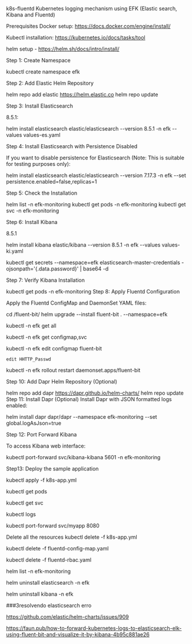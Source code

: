 k8s-fluentd
Kubernetes logging mechanism using EFK (Elastic search, Kibana and Fluentd)

Prerequisites
Docker setup: https://docs.docker.com/engine/install/

Kubectl installation: https://kubernetes.io/docs/tasks/tool

helm setup - https://helm.sh/docs/intro/install/


Step 1: Create Namespace

kubectl create namespace efk

Step 2: Add Elastic Helm Repository

helm repo add elastic https://helm.elastic.co
helm repo update


Step 3: Install Elasticsearch


8.5.1:

helm install elasticsearch elastic/elasticsearch --version 8.5.1 -n efk --values values-es.yaml

Step 4: Install Elasticsearch with Persistence Disabled

If you want to disable persistence for Elasticsearch (Note: This is suitable for testing purposes only):

helm install elasticsearch elastic/elasticsearch --version 7.17.3 -n efk --set persistence.enabled=false,replicas=1

Step 5: Check the Installation

helm list -n efk-monitoring
kubectl get pods -n efk-monitoring
kubectl get svc -n efk-monitoring



Step 6: Install Kibana


8.5.1

helm install kibana elastic/kibana --version 8.5.1 -n efk --values values-ki.yaml

kubectl get secrets --namespace=efk elasticsearch-master-credentials -ojsonpath='{.data.password}' | base64 -d 


Step 7: Verify Kibana Installation

kubectl get pods -n efk-monitoring
Step 8: Apply Fluentd Configuration

Apply the Fluentd ConfigMap and DaemonSet YAML files:

cd /fluent-bit/
helm upgrade --install fluent-bit . --namespace=efk

kubectl -n efk get all

kubectl -n efk get configmap,svc

kubectl -n efk edit configmap fluent-bit

    edit HHTTP_Passwd

kubectl -n efk rollout restart daemonset.apps/fluent-bit


Step 10: Add Dapr Helm Repository (Optional)

helm repo add dapr https://dapr.github.io/helm-charts/
helm repo update
Step 11: Install Dapr (Optional) Install Dapr with JSON formatted logs enabled:

helm install dapr dapr/dapr --namespace efk-monitoring --set global.logAsJson=true

Step 12: Port Forward Kibana

To access Kibana web interface:

kubectl port-forward svc/kibana-kibana 5601 -n efk-monitoring

Step13: Deploy the sample application

kubectl apply -f k8s-app.yml

kubectl get pods

kubectl get svc

kubectl logs <pod-name>

kubectl port-forward svc/myapp 8080

Delete all the resources
kubectl delete -f k8s-app.yml

kubectl delete -f fluentd-config-map.yaml

kubectl delete -f fluentd-rbac.yaml

helm list -n efk-monitoring

helm uninstall elasticsearch -n efk

helm uninstall kibana -n efk

###3resolvendo elasticsearch erro


https://github.com/elastic/helm-charts/issues/909

https://faun.pub/how-to-forward-kubernetes-logs-to-elasticsearch-elk-using-fluent-bit-and-visualize-it-by-kibana-4b95c881ae26